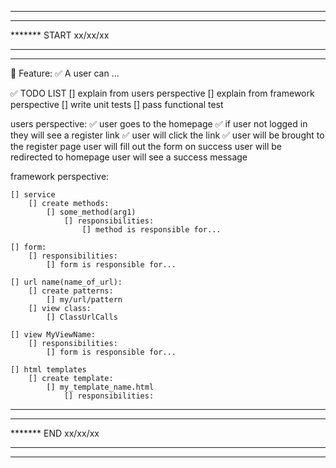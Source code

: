 *******************************
*******
******* START xx/xx/xx
*******
*******************************

📜 Feature:
    ✅  A user can ...


✅ TODO LIST 
[] explain from users perspective
[] explain from framework perspective
[] write unit tests
[] pass functional test


users perspective:
    ✅ user goes to the homepage
    ✅ if user not logged in they will see a register link
    ✅ user will click the link
    ✅ user will be brought to the register page
    user will fill out the form
    on success user will be redirected to homepage
    user will see a success message



framework perspective:

    [] service
        [] create methods:
            [] some_method(arg1)           
                [] responsibilities:
                    [] method is responsible for...

    [] form:
        [] responsibilities:
            [] form is responsible for...

    [] url name(name_of_url): 
        [] create patterns:
            [] my/url/pattern
        [] view class:
            [] ClassUrlCalls

    [] view MyViewName:
        [] responsibilities:
            [] form is responsible for...

    [] html templates
        [] create template:
            [] my_template_name.html
                [] responsibilities:


*******************************
*******
******* END xx/xx/xx
*******
*******************************
